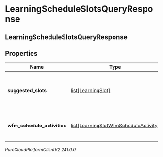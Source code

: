 # LearningScheduleSlotsQueryResponse

## LearningScheduleSlotsQueryResponse

## Properties

|Name | Type | Description | Notes|
|------------ | ------------- | ------------- | -------------|
| **suggested_slots** | [list[LearningSlot]](LearningSlot) | List of slots where Learning activity can be scheduled | [optional] |
| **wfm_schedule_activities** | [list[LearningSlotWfmScheduleActivity]](LearningSlotWfmScheduleActivity) | Detailed data for WFM scheduled activities | [optional] |



_PureCloudPlatformClientV2 241.0.0_
